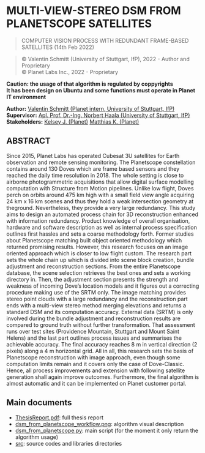 # MULTI-VIEW-STEREO DSM FROM PLANETSCOPE SATELLITES
> COMPUTER VISION PROCESS WITH REDUNDANT FRAME-BASED SATELLITES    (14th Feb 2022)

> © Valentin Schmitt (University of Stuttgart, IfP), 2022 - Author and Proprietary    
> © Planet Labs Inc., 2022 - Proprietary
    
**Caution: the usage of that algorithm is regulated by coppyrights**    
**It has been design on Ubuntu and some functions must operate in Planet IT environment**

**Author:** [Valentin Schmitt (Planet intern, University of Stuttgart, IfP)](mailto:schmitt.h.valentin@gmail.com)    
**Supervisor:** [Apl. Prof. Dr.-Ing. Norbert Haala (University of Stuttgart, IfP)](mailto:norbert.haala@ifp.uni-stuttgart.de)    
**Stakeholders:** [Kelsey J. (Planet)](mailto:kels@planet.com) [Matthias K. (Planet)](mailto:matthias.kolbe@planet.com)

## ABSTRACT
Since 2015, Planet Labs has operated Cubesat 3U satellites for Earth observation and remote sensing monitoring. The Planetscope constellation contains around 130 Doves which are frame based sensors and they reached the daily time resolution in 2018. The whole setting is close to airborne photogrammetric acquisitions that allow digital surface modelling computation with Structure from Motion pipelines. Unlike low flight, Doves perch on orbits around 475 km high with a small field view angle acquiring 24 km x 16 km scenes and thus they hold a weak intersection geometry at theground. Nevertheless, they provide a very large redundancy. This study aims to design an automated process chain for 3D reconstruction enhanced with information redundancy. Product knowledge of overall organisation, hardware and software description as well as internal process specification outlines first hassles and sets a coarse methodology forth. Former studies about Planetscope matching built object oriented methodology which returned promising results. However, this research focuses on an image oriented approach which is closer to low flight custom. The research part sets the whole chain up which is divided into scene block creation, bundle adjustment and reconstruction sections. From the entire Planetscope database, the scene selection retrieves the best ones and sets a working directory in. Then, the adjustment section presents the strength and weakness of incoming Dove’s location models and it figures out a correcting procedure making use of the SRTM only. The image matching provides stereo point clouds with a large redundancy and the reconstruction part ends with a multi-view stereo method merging elevations and returns a standard DSM and its computation accuracy. External data (SRTM) is only involved during the bundle adjustment and reconstruction results are compared to ground truth without further transformation. That assessment runs over test sites (Providence Mountain, Stuttgart and Mount Saint Helens) and the last part outlines process issues and summarises the achievable accuracy. The final accuracy reaches 8 m in vertical direction (2 pixels) along a 4 m horizontal grid. All in all, this research sets the basis of Planetscope reconstruction with image approach, even though some computation limits remain and it covers only the case of Dove-Classic. Hence, all process improvements and extension with following satellite generation shall again improve outcomes. Furthermore, the final algorithm is almost automatic and it can be implemented on Planet customer portal.

## Main documents
- [ThesisReport.pdf](./ThesisReport.pdf): full thesis report
- [dsm_from_planetscope_workflow.png](./dsm_from_planetscope_workflow.png): algorithm visual description
- [dsm_from_planetscope.py](./dsm_from_planetscope.py): main script (for the moment it only return the algorithm usage)
- [src](./src): source codes and libraries directories
